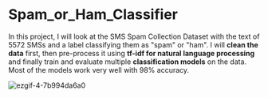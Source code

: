 # Spam_or_Ham_Classifier

In this project, I will look at the SMS Spam Collection Dataset with the text of 5572 SMSs and a label classifying them as "spam" or "ham". I will **clean the data** first, then pre-process it using **tf-idf for natural language processing** and finally train and evaluate multiple **classification models** on the data. Most of the models work very well with 98% accuracy. 



![ezgif-4-7b994da6a0](https://github.com/mayank8893/Data_Science_and_ML_Projects/assets/69361645/2137beb5-0432-4140-be43-44e83555d9ac)
